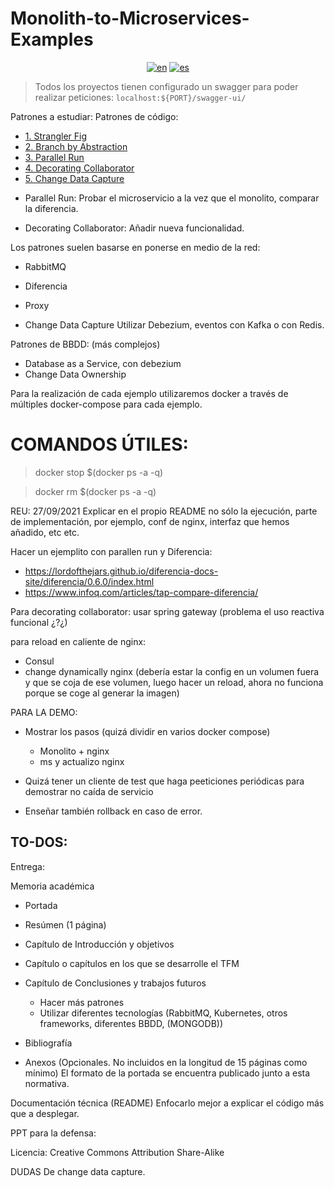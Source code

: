 # Monolith-to-Microservices-Examples

<div align="center">

[![en](https://img.shields.io/badge/lang-en-red.svg)](https://github.com/MasterCloudApps-Projects/Monolith-to-Microservices-Examples/tree/master/README.md)
[![es](https://img.shields.io/badge/lang-es-yellow.svg)](https://github.com/MasterCloudApps-Projects/Monolith-to-Microservices-Examples/tree/master/README.es.md)
</div>



> Todos los proyectos tienen configurado un swagger para poder realizar peticiones:
`localhost:${PORT}/swagger-ui/`


Patrones a estudiar:
Patrones de código:

* [1. Strangler Fig](https://github.com/MasterCloudApps-Projects/Monolith-to-Microservices-Examples/tree/master/Strangler_Fig/README.md)
* [2. Branch by Abstraction](https://github.com/MasterCloudApps-Projects/Monolith-to-Microservices-Examples/tree/master/Branch_By_Abstraction/README.md)
* [3. Parallel Run](https://github.com/MasterCloudApps-Projects/Monolith-to-Microservices-Examples/tree/master/Parallel_Run/README.md)
* [4. Decorating Collaborator](https://github.com/MasterCloudApps-Projects/Monolith-to-Microservices-Examples/tree/master/Decorating_Collaborator/README.md)
* [5. Change Data Capture](https://github.com/MasterCloudApps-Projects/Monolith-to-Microservices-Examples/tree/master/Change_Data_Capture/README.md)




- Parallel Run: Probar el microservicio a la vez que el monolito, comparar la diferencia.

- Decorating Collaborator: Añadir nueva funcionalidad.


Los patrones suelen basarse en ponerse en medio de la red:
- RabbitMQ
- Diferencia
- Proxy


- Change Data Capture
Utilizar Debezium, eventos con Kafka o con Redis.


Patrones de BBDD: (más complejos)
- Database as a Service, con debezium
- Change Data Ownership

Para la realización de cada ejemplo utilizaremos docker a través de múltiples docker-compose para cada ejemplo.


# COMANDOS ÚTILES:

> docker stop $(docker ps -a -q)

> docker rm $(docker ps -a -q)






REU: 27/09/2021
Explicar en el propio README no sólo la ejecución, parte de implementación, por ejemplo, conf de nginx, interfaz que hemos añadido, etc etc.


Hacer un ejemplito con parallen run y Diferencia:
- https://lordofthejars.github.io/diferencia-docs-site/diferencia/0.6.0/index.html
- https://www.infoq.com/articles/tap-compare-diferencia/


Para decorating collaborator: usar spring gateway (problema el uso reactiva funcional ¿?¿)

para reload en caliente de nginx:
- Consul
- change dynamically nginx (debería estar la config en un volumen fuera y que se coja de ese volumen, luego hacer un reload, ahora no funciona porque se coge al generar la imagen)


PARA LA DEMO:
- Mostrar los pasos (quizá dividir en varios docker compose) 
    - Monolito + nginx
    - ms y actualizo nginx

- Quizá tener un cliente de test que haga peeticiones periódicas para demostrar no caída de servicio

- Enseñar también rollback en caso de error.


## TO-DOS:
Entrega:

Memoria académica


- Portada
- Resúmen (1 página)
- Capítulo de Introducción y objetivos
- Capítulo o capítulos en los que se desarrolle el TFM
- Capítulo de Conclusiones y trabajos futuros
    - Hacer más patrones
    - Utilizar diferentes tecnologías (RabbitMQ, Kubernetes, otros frameworks, diferentes BBDD, (MONGODB))
- Bibliografía

- Anexos (Opcionales. No incluidos en la longitud de 15 páginas como mínimo)
El formato de la portada se encuentra publicado junto a esta normativa.


Documentación técnica
(README)
Enfocarlo mejor a explicar el código más que a desplegar.


PPT para la defensa:


Licencia:
Creative Commons
Attribution Share-Alike


DUDAS De change data capture.
